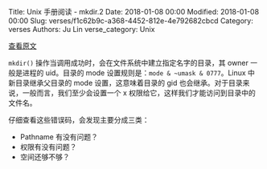 Title: Unix 手册阅读 - mkdir.2
Date: 2018-01-08 00:00
Modified: 2018-01-08 00:00
Slug: verses/f1c62b9c-a368-4452-812e-4e792682cbcd
Category: verses
Authors: Ju Lin
verse_category: Unix

[查看原文](https://linux.die.net/man/2/mkdir)

`mkdir()` 操作当调用成功时，会在文件系统中建立指定名字的目录，其 owner 一般是进程的 uid。目录的 mode 设置规则是：`mode & ~umask & 0777`。Linux 中新目录继承父目录的 mode 设置，这意味着目录的 gid 也会继承。对于目录来说，一般而言，我们至少会设置一个 x 权限给它，这样我们才能访问到目录中的文件名。

仔细查看这些错误码，会发现主要分成三类：

* Pathname 有没有问题？
* 权限有没有问题？
* 空间还够不够？